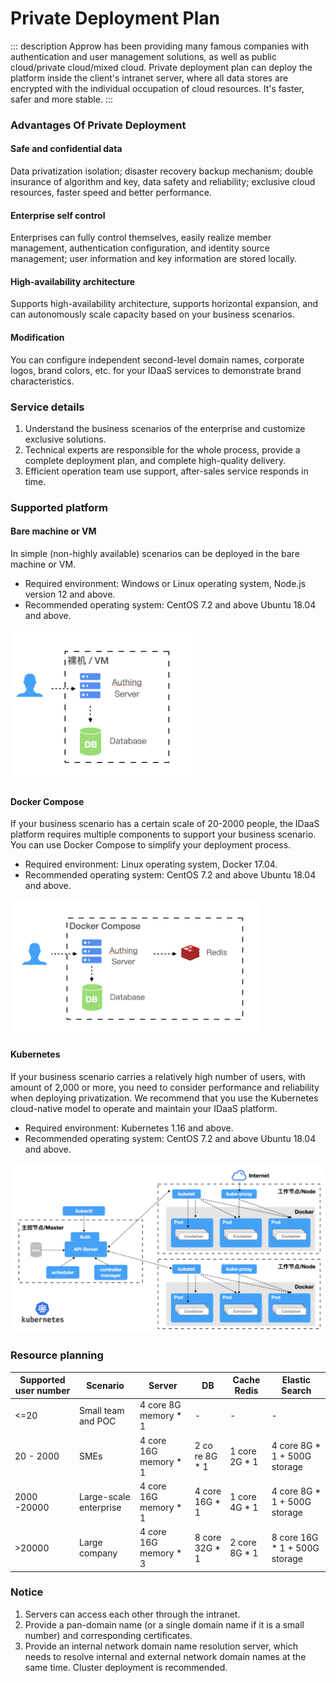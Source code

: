 # Private Deployment Plan

::: description
Approw has been providing many famous companies with authentication and user management solutions, as well as public cloud/private cloud/mixed cloud. Private deployment plan can deploy the platform inside the client's intranet server, where all data stores are encrypted with the individual occupation of cloud resources. It's faster, safer and more stable.
:::

### Advantages Of Private Deployment

#### Safe and confidential data

Data privatization isolation; disaster recovery backup mechanism; double insurance of algorithm and key, data safety and reliability; exclusive cloud resources, faster speed and better performance.

#### Enterprise self control

Enterprises can fully control themselves, easily realize member management, authentication configuration, and identity source management; user information and key information are stored locally.


#### High-availability architecture

Supports high-availability architecture, supports horizontal expansion, and can autonomously scale capacity based on your business scenarios.

#### Modification

You can configure independent second-level domain names, corporate logos, brand colors, etc. for your IDaaS services to demonstrate brand characteristics.
### Service details

1. Understand the business scenarios of the enterprise and customize exclusive solutions.
2. Technical experts are responsible for the whole process, provide a complete deployment plan, and complete high-quality delivery.
3. Efficient operation team use support, after-sales service responds in time.

### Supported platform

#### Bare machine or VM 

In simple (non-highly available) scenarios can be deployed in the bare machine or VM.

- Required environment: Windows or Linux operating system, Node.js version 12 and above.
- Recommended operating system: CentOS 7.2 and above Ubuntu 18.04 and above.

<img src="./images/private-deployment-1.png" width="300"/>

#### Docker Compose

If your business scenario has a certain scale of 20-2000 people, the IDaaS platform requires multiple components to support your business scenario. You can use Docker Compose to simplify your deployment process.

- Required environment: Linux operating system, Docker 17.04.
- Recommended operating system: CentOS 7.2 and above Ubuntu 18.04 and above.

<img src="./images/private-deployment-2.png" width="400"/>

#### Kubernetes
If your business scenario carries a relatively high number of users, with amount of 2,000 or more, you need to consider performance and reliability when deploying privatization. We recommend that you use the Kubernetes cloud-native model to operate and maintain your IDaaS platform.

- Required environment: Kubernetes 1.16 and above.
- Recommended operating system: CentOS 7.2 and above Ubuntu 18.04 and above.

<img src="./images/private-deployment-3.png" width="600"/>

### Resource planning

| Supported user number         | Scenario             | Server             | DB        | Cache Redis   | Elastic Search             |
| ---------------- | ---------------- | ------------------ | ------------- | ------------ | ------------------------- |
| <=20       | Small team and POC     | 4 core 8G memory \* 1  | -             | -            | -                         |
| 20 - 2000  | SMEs     | 4 core 16G memory \* 1 | 2 co re 8G \* 1  | 1 core 2G \* 1 | 4 core 8G \* 1 + 500G storage  |
| 2000 -20000  | Large-scale enterprise      | 4 core 16G memory \* 1 | 4 core 16G \* 1 | 1 core 4G \* 1 | 4 core 8G \* 1 + 500G storage  |
| >20000      | Large company | 4 core 16G memory \* 3 | 8 core 32G \* 1 | 2 core 8G \* 1 | 8 core 16G \* 1 + 500G storage |

### Notice

1. Servers can access each other through the intranet.
2. Provide a pan-domain name (or a single domain name if it is a small number) and corresponding certificates.
3. Provide an internal network domain name resolution server, which needs to resolve internal and external network domain names at the same time. Cluster deployment is recommended.
